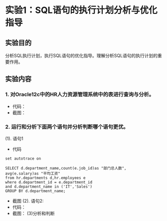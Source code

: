 # 实验1：SQL语句的执行计划分析与优化指导

## 实验目的
分析SQL执行计划，执行SQL语句的优化指导。理解分析SQL语句的执行计划的重要作用。

## 实验内容
### 1. 对Oracle12c中的HR人力资源管理系统中的表进行查询与分析。
* 代码：
* 截图：
### 2. 运行和分析下面两个语句并分析判断哪个语句更优。
(1). 语句1
* 代码
```
set autotrace on

SELECT d.department_name,count(e.job_id)as "部门总人数",
avg(e.salary)as "平均工资"
from hr.departments d,hr.employees e
where d.department_id = e.department_id
and d.department_name in ('IT','Sales')
GROUP BY d.department_name;
```
* 截图
(2). 语句2:
* 代码：
* 截图：
(3)分析和判断
